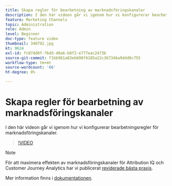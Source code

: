 ```yaml
---
title: Skapa regler för bearbetning av marknadsföringskanaler
description: I den här videon går vi igenom hur vi konfigurerar bearbetningsregler för marknadsföringskanaler.
feature: Marketing Channels
topic: Administration
role: Admin
level: Beginner
doc-type: feature video
thumbnail: 340792.jpg
kt: 9624
exl-id: fc07dd0f-76dd-40a6-b8f2-e777eac2473b
source-git-commit: f1bb981a83eb698f4185a22c367346a9ddd0c755
workflow-type: tm+mt
source-wordcount: '66'
ht-degree: 0%

---
```


# Skapa regler för bearbetning av marknadsföringskanaler

I den här videon går vi igenom hur vi konfigurerar bearbetningsregler för marknadsföringskanaler.

>[!VIDEO](https://video.tv.adobe.com/v/340792/?quality=12&learn=on)

>[!NOTE]
>
>För att maximera effekten av marknadsföringskanaler för Attribution IQ och Customer Journey Analytics har vi publicerat [reviderade bästa praxis](https://experienceleague.adobe.com/docs/analytics/components/marketing-channels/mchannel-best-practices.html?lang=en).

Mer information finns i [dokumentationen](https://experienceleague.adobe.com/docs/analytics/admin/admin-tools/manage-report-suites/edit-report-suite/marketing-channels/c-rules.html?lang=en).
